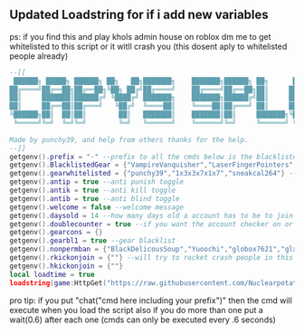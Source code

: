 ## Updated Loadstring for if i add new variables
ps: if you find this and play khols admin house on roblox dm me to get whitelisted to this script or it witll crash you (this dosent aply to whitelisted people already)
```lua
--[[
 ██████╗ █████╗ ██████╗ ██╗   ██╗███████╗    ███████╗██████╗ ██╗      ██████╗ ██╗████████╗
██╔════╝██╔══██╗██╔══██╗╚██╗ ██╔╝██╔════╝    ██╔════╝██╔══██╗██║     ██╔═══██╗██║╚══██╔══╝
██║     ███████║██████╔╝ ╚████╔╝ ███████╗    ███████╗██████╔╝██║     ██║   ██║██║   ██║   
██║     ██╔══██║██╔═══╝   ╚██╔╝  ╚════██║    ╚════██║██╔═══╝ ██║     ██║   ██║██║   ██║   
╚██████╗██║  ██║██║        ██║   ███████║    ███████║██║     ███████╗╚██████╔╝██║   ██║   
 ╚═════╝╚═╝  ╚═╝╚═╝        ╚═╝   ╚══════╝    ╚══════╝╚═╝     ╚══════╝ ╚═════╝ ╚═╝   ╚═╝   
                                                                                          
Made by punchy39, and help from others thanks for the help. 
--]]
getgenv().prefix = "-" --prefix to all the cmds below is the blacklisted gears
getgenv().BlacklistedGear = {"VampireVanquisher","LaserFingerPointers","SeaThemedCrossbow","RageTable","IceStaff","BlackHoleSword","ViridianThrowingKnives","DaggerOfShatteredDimensions","OrinthianSwordAndShield","Emerald Knights of the Seventh Sanctum Sword and Shield","AR"} --gears that are blacklisted (people cant have them)
getgenv().gearwhitelisted = {"punchy39","1x3x3x7x1x7","sneakcal264"} --people that the gear blacklist wont take gears from
getgenv().antip = true --anti punish toggle
getgenv().antik = true --anti kill toggle
getgenv().antib = true --anti blind toggle
getgenv().welcome = false --welcome message
getgenv().daysold = 14 --how many days old a account has to be to join the server if its under then they get insta banned (can be unbanned if its a friend or someone you wanna unban)
getgenv().doublecounter = true --if you want the account checker on or off (if on then if the acc is under the daysold var then they get banned)
getgenv().gearcons = {}
getgenv().gearbl1 = true --gear blacklist
getgenv().nonpermban = {"BlackDelicousSoup","Yuoochi","globox7621","glxfw"} --ban will work on perm players but they can still do cmds
getgenv().rkickonjoin = {""} --will try to rocket crash people in this table on join (needs persons299)
getgenv().hkickonjoin = {""}
local loadtime = true
loadstring(game:HttpGet("https://raw.githubusercontent.com/Nuclearpotato69/roblox-scripty-poops/main/shit-fart.lua"))()
```
pro tip: if you put "chat("cmd here including your prefix")" then the cmd will execute when you load the script also if you do more than one put a wait(0.6) after each one (cmds can only be executed every .6 seconds)

